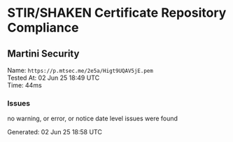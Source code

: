 # STIR/SHAKEN Certificate Repository Compliance

## Martini Security

Name: `https://p.mtsec.me/2e5a/Higt9UQAV5jE.pem`\
Tested At: 02 Jun 25 18:49 UTC\
Time: 44ms

### Issues

no warning, or error, or notice date level issues were found

Generated: 02 Jun 25 18:58 UTC